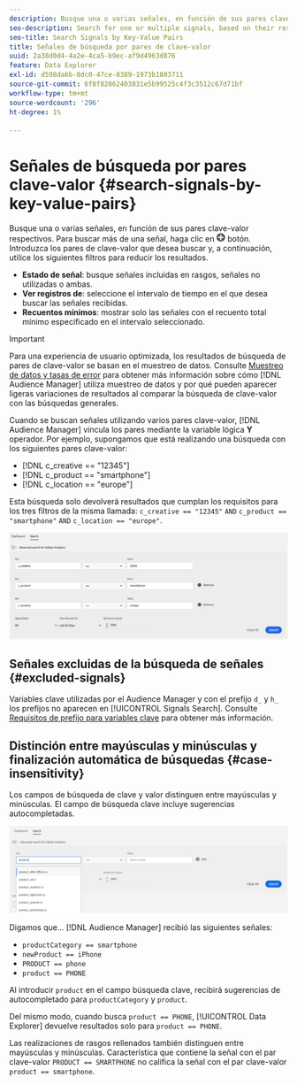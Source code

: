 ```yaml
---
description: Busque una o varias señales, en función de sus pares clave-valor respectivos.
seo-description: Search for one or multiple signals, based on their respective key-value pairs.
seo-title: Search Signals by Key-Value Pairs
title: Señales de búsqueda por pares de clave-valor
uuid: 2a38d0d4-4a2e-4ca5-b9ec-af9d4963d876
feature: Data Explorer
exl-id: d598da6b-8dc0-47ce-8389-1973b1803711
source-git-commit: 6f8f82062403831e5b99525c4f3c3512c67d71bf
workflow-type: tm+mt
source-wordcount: '296'
ht-degree: 1%

---
```


# Señales de búsqueda por pares clave-valor {#search-signals-by-key-value-pairs}

Busque una o varias señales, en función de sus pares clave-valor respectivos.
Para buscar más de una señal, haga clic en ![Añadir](assets/icon_add.png) botón. Introduzca los pares de clave-valor que desea buscar y, a continuación, utilice los siguientes filtros para reducir los resultados.

* **Estado de señal**: busque señales incluidas en rasgos, señales no utilizadas o ambas.
* **Ver registros de**: seleccione el intervalo de tiempo en el que desea buscar las señales recibidas.
* **Recuentos mínimos**: mostrar solo las señales con el recuento total mínimo especificado en el intervalo seleccionado.

>[!IMPORTANT]
>
>Para una experiencia de usuario optimizada, los resultados de búsqueda de pares de clave-valor se basan en el muestreo de datos. Consulte [Muestreo de datos y tasas de error](/help/using/reporting/report-sampling.md) para obtener más información sobre cómo [!DNL Audience Manager] utiliza muestreo de datos y por qué pueden aparecer ligeras variaciones de resultados al comparar la búsqueda de clave-valor con las búsquedas generales.

Cuando se buscan señales utilizando varios pares clave-valor, [!DNL Audience Manager] vincula los pares mediante la variable lógica **Y** operador. Por ejemplo, supongamos que está realizando una búsqueda con los siguientes pares clave-valor:

* [!DNL c_creative == "12345"]
* [!DNL c_product == "smartphone"]
* [!DNL c_location == "europe"]

Esta búsqueda solo devolverá resultados que cumplan los requisitos para los tres filtros de la misma llamada: `c_creative == "12345"` `AND` `c_product == "smartphone"` `AND` `c_location == "europe"`.

![](assets/signals-search.png)

## Señales excluidas de la búsqueda de señales {#excluded-signals}

Variables clave utilizadas por el Audience Manager y con el prefijo `d_` y `h_` los prefijos no aparecen en [!UICONTROL Signals Search]. Consulte [Requisitos de prefijo para variables clave](../../traits/trait-variable-prefixes.md) para obtener más información.

## Distinción entre mayúsculas y minúsculas y finalización automática de búsquedas {#case-insensitivity}

Los campos de búsqueda de clave y valor distinguen entre mayúsculas y minúsculas. El campo de búsqueda clave incluye sugerencias autocompletadas.

![](assets/signal-search-suggestions.png)

Digamos que... [!DNL Audience Manager] recibió las siguientes señales:

* `productCategory == smartphone`
* `newProduct == iPhone`
* `PRODUCT == phone`
* `product == PHONE`

Al introducir `product` en el campo búsqueda clave, recibirá sugerencias de autocompletado para `productCategory` y `product`.

Del mismo modo, cuando busca `product == PHONE`, [!UICONTROL Data Explorer] devuelve resultados solo para `product == PHONE`.

Las realizaciones de rasgos rellenados también distinguen entre mayúsculas y minúsculas. Característica que contiene la señal con el par clave-valor `PRODUCT == SMARTPHONE` no califica la señal con el par clave-valor `product == smartphone`.
